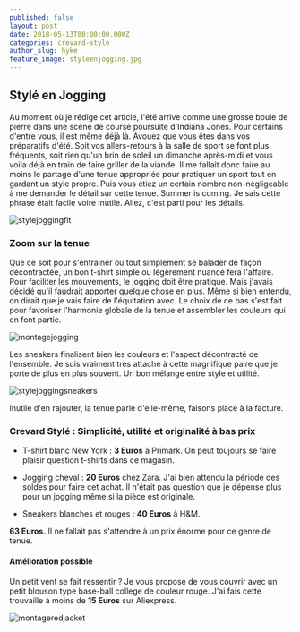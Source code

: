 ```yaml
---
published: false
layout: post
date: 2018-05-13T00:00:00.000Z
categories: crevard-style
author_slug: hyke
feature_image: styleenjogging.jpg
---
```

## Stylé en Jogging

Au moment où je rédige cet article, l'été arrive comme une grosse boule de pierre dans une scène de course poursuite d'Indiana Jones. Pour certains d'entre vous, il est même déjà là. Avouez que vous êtes dans vos préparatifs d'été. Soit vos allers-retours à la salle de sport se font plus fréquents, soit rien qu'un brin de soleil un dimanche après-midi et vous voila déjà en train de faire griller de la viande. Il me fallait donc faire au moins le partage d'une tenue appropriée pour pratiquer un sport tout en gardant un style propre. Puis vous étiez un certain nombre non-négligeable à me demander le détail sur cette tenue. Summer is coming. Je sais cette phrase était facile voire inutile. Allez, c'est parti pour les détails.

![stylejoggingfit]({{site.url}}/{{site.baseurl}}img/stylejoggingfit.jpg)

### Zoom sur la tenue

Que ce soit pour s'entraîner ou tout simplement se balader de façon décontractée, un bon t-shirt simple ou légèrement nuancé fera l'affaire.  
Pour faciliter les mouvements, le jogging doit être pratique. Mais j'avais décidé qu'il faudrait apporter quelque chose en plus. Même si bien entendu, on dirait que je vais faire de l'équitation avec. Le choix de ce bas s'est fait pour favoriser l'harmonie globale de la tenue et assembler les couleurs qui en font partie.

![montagejogging]({{site.url}}/{{site.baseurl}}img/montagejogging.jpg)

Les sneakers finalisent bien les couleurs et l'aspect décontracté de l'ensemble. Je suis vraiment très attaché à cette magnifique paire que je porte de plus en plus souvent. Un bon mélange entre style et utilité.

![stylejoggingsneakers]({{site.url}}/{{site.baseurl}}img/stylejoggingsneakers.jpg)

Inutile d'en rajouter, la tenue parle d'elle-même, faisons place à la facture.

### Crevard Stylé : Simplicité, utilité et originalité à bas prix

* T-shirt blanc New York : **3 Euros** à Primark. On peut toujours se faire plaisir question t-shirts dans ce magasin.

* Jogging cheval : **20 Euros** chez Zara. J'ai bien attendu la période des soldes pour faire cet achat. Il n'était pas question que je dépense plus pour un jogging même si la pièce est originale.

* Sneakers blanches et rouges : **40 Euros** à H&M.

**63 Euros.** Il ne fallait pas s'attendre à un prix énorme pour ce genre de tenue.

#### Amélioration possible

Un petit vent se fait ressentir ? Je vous propose de vous couvrir avec un petit blouson type base-ball college de couleur rouge. J'ai fais cette trouvaille à moins de **15 Euros** sur Aliexpress.

![montageredjacket]({{site.url}}/{{site.baseurl}}img/montageredjacket.jpg)